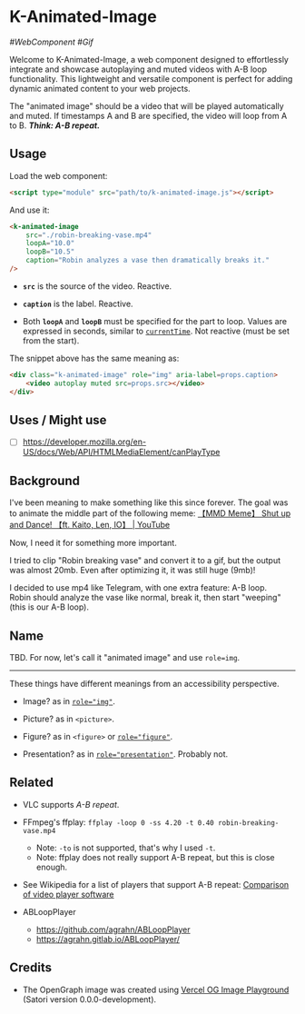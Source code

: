 # K-Animated-Image
_#WebComponent #Gif_

<!-- TODO: Reword -->
Welcome to K-Animated-Image, a web component designed to effortlessly integrate and showcase autoplaying and muted videos with A-B loop functionality. This lightweight and versatile component is perfect for adding dynamic animated content to your web projects.

The "animated image" should be a video that will be played automatically and muted.
If timestamps A and B are specified, the video will loop from A to B.
**_Think: A-B repeat._**


## Usage

Load the web component:
```html
<script type="module" src="path/to/k-animated-image.js"></script>
```

And use it:
```html
<k-animated-image
    src="./robin-breaking-vase.mp4"
    loopA="10.0"
    loopB="10.5"
    caption="Robin analyzes a vase then dramatically breaks it."
/>
```

- **`src`** is the source of the video.
Reactive.

- **`caption`** is the label.
Reactive.

- Both **`loopA`** and **`loopB`** must be specified for the part to loop.
Values are expressed in seconds,
similar to [`currentTime`](https://developer.mozilla.org/en-US/docs/Web/API/HTMLMediaElement/currentTime).
Not reactive (must be set from the start).

The snippet above has the same meaning as:
```html
<div class="k-animated-image" role="img" aria-label=props.caption>
    <video autoplay muted src=props.src></video>
</div>
```


## Uses / Might use

- [ ] https://developer.mozilla.org/en-US/docs/Web/API/HTMLMediaElement/canPlayType


## Background

I've been meaning to make something like this since forever.
The goal was to animate the middle part of the following meme:
[【MMD Meme】 Shut up and Dance! 【ft. Kaito, Len, IO】 | YouTube](https://www.youtube.com/watch?v=uOGHNfG5qVo)

Now, I need it for something more important.

I tried to clip "Robin breaking vase" and convert it to a gif, but the output was almost 20mb.
Even after optimizing it, it was still huge (9mb)!

I decided to use mp4 like Telegram, with one extra feature: A-B loop.  
Robin should analyze the vase like normal, break it, then start "weeping" (this is our A-B loop).


## Name

TBD. For now, let's call it "animated image" and use `role=img`.

---

These things have different meanings from an accessibility perspective.

- Image? as in [`role="img"`](https://developer.mozilla.org/en-US/docs/Web/Accessibility/ARIA/Roles/img_role).

- Picture? as in `<picture>`.

- Figure? as in `<figure>` or [`role="figure"`](https://developer.mozilla.org/en-US/docs/Web/Accessibility/ARIA/Roles/figure_role).

- Presentation? as in [`role="presentation"`](https://developer.mozilla.org/en-US/docs/Web/Accessibility/ARIA/Roles/presentation_role).
Probably not.


## Related

- VLC supports _A-B repeat_.

- FFmpeg's ffplay: `ffplay -loop 0 -ss 4.20 -t 0.40 robin-breaking-vase.mp4`
    * Note: `-to` is not supported, that's why I used `-t`.
    * Note: ffplay does not really support A-B repeat, but this is close enough.

- See Wikipedia for a list of players that support A-B repeat:
[Comparison of video player software](https://en.wikipedia.org/wiki/Comparison_of_video_player_software#Extended_features)

- ABLoopPlayer
    * https://github.com/agrahn/ABLoopPlayer
    * https://agrahn.gitlab.io/ABLoopPlayer/


## Credits

- The OpenGraph image was created using [Vercel OG Image Playground](https://og-playground.vercel.app/) (Satori version 0.0.0-development).

